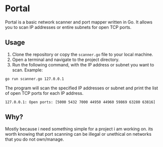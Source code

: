 # Portal

Portal is a basic network scanner and port mapper written in Go. It allows you to scan IP addresses or entire subnets for open TCP ports.

## Usage

1. Clone the repository or copy the `scanner.go` file to your local machine.
2. Open a terminal and navigate to the project directory.
3. Run the following command, with the IP address or subnet you want to scan. Example:

```shell
go run scanner.go 127.0.0.1
```

The program will scan the specified IP addresses or subnet and print the list of open TCP ports for each IP address.

```shell
127.0.0.1: Open ports: [5000 5432 7000 44950 44960 59869 63280 63816]
```

## Why?

Mostly because i need something simple for a project i am working on. its worth knowing that port scanning can be illegal or unethical on networks that you do not own/manage. 